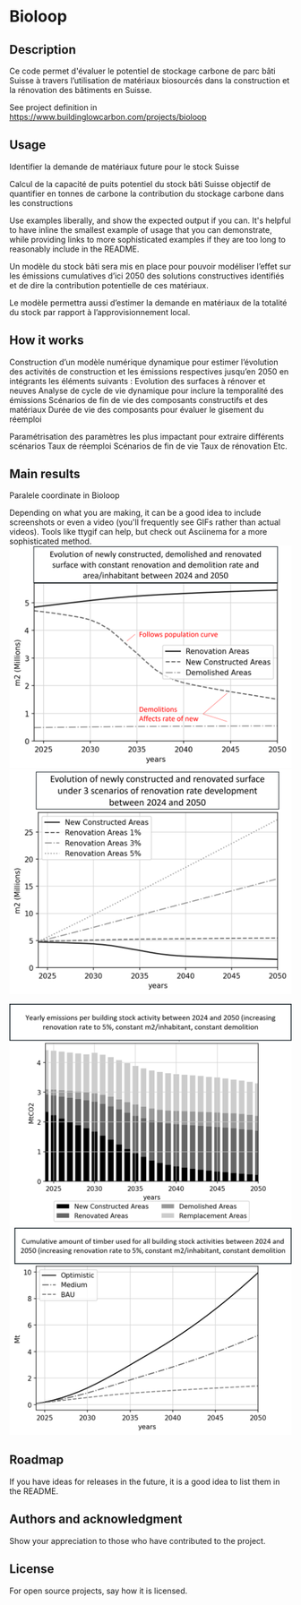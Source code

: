# Bioloop


## Description
Ce code permet d'évaluer le potentiel de stockage carbone de parc bâti Suisse à travers l’utilisation de matériaux biosourcés dans la construction et la rénovation des bâtiments en Suisse. 



See project definition in https://www.buildinglowcarbon.com/projects/bioloop


## Usage
Identifier la demande de matériaux future pour le stock Suisse 

Calcul de la capacité de puits potentiel du stock bâti Suisse 
objectif de quantifier en tonnes de carbone la contribution du stockage carbone dans les constructions 
 
Use examples liberally, and show the expected output if you can. It's helpful to have inline the smallest example of usage that you can demonstrate, while providing links to more sophisticated examples if they are too long to reasonably include in the README.

Un modèle du stock bâti sera mis en place pour pouvoir modéliser l’effet sur les émissions cumulatives d’ici 2050 des solutions constructives identifiés
 et de dire la contribution potentielle de ces matériaux. 
 
Le modèle permettra aussi d’estimer la demande en matériaux de la totalité du stock par rapport à l’approvisionnement local. 

## How it works

Construction d’un modèle numérique dynamique pour estimer l’évolution des activités de construction et les émissions respectives jusqu’en 2050 en intégrants les éléments suivants : 
Evolution des surfaces à rénover et neuves 
Analyse de cycle de vie dynamique pour inclure la temporalité des émissions 
Scénarios de fin de vie des composants constructifs et des matériaux 
Durée de vie des composants pour évaluer le gisement du réemploi 



Paramétrisation des paramètres les plus impactant pour extraire différents scénarios 
Taux de réemploi 
Scénarios de fin de vie 
Taux de rénovation 
Etc. 	


## Main results

Paralele coordinate in Bioloop


Depending on what you are making, it can be a good idea to include screenshots or even a video (you'll frequently see GIFs rather than actual videos). Tools like ttygif can help, but check out Asciinema for a more sophisticated method.
![alt text](https://github.com/LuleSc/Bioloop/blob/main/Surface_evolution.png?raw=true|width=100)
![alt text](https://github.com/LuleSc/Bioloop/blob/main/Renovation_surface_evolution.png?raw=true)


![alt text](https://github.com/LuleSc/Bioloop/blob/main/Image3.png?raw=true)
![alt text](https://github.com/LuleSc/Bioloop/blob/main/Image4.png?raw=true)



## Roadmap
If you have ideas for releases in the future, it is a good idea to list them in the README.



## Authors and acknowledgment
Show your appreciation to those who have contributed to the project.

## License
For open source projects, say how it is licensed.
